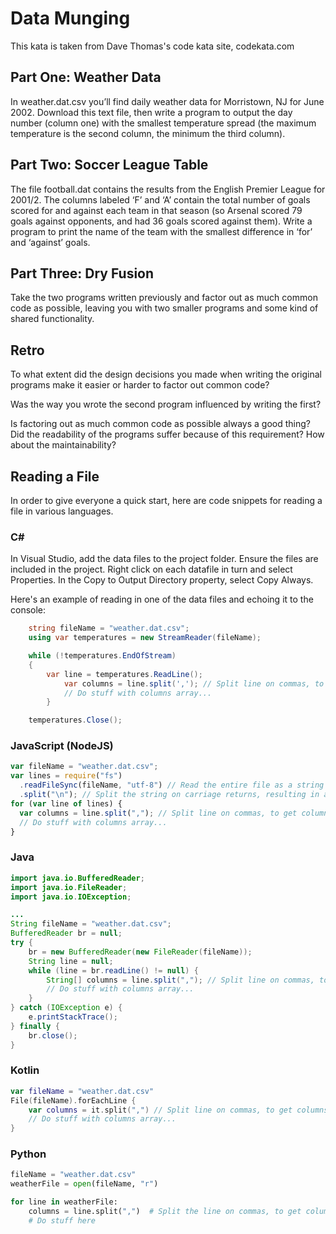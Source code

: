 # Data Munging

This kata is taken from Dave Thomas's code kata site, codekata.com

## Part One: Weather Data

In weather.dat.csv you’ll find daily weather data for Morristown, NJ for June 2002. Download this text file, then write a program to output the day number (column one) with the smallest temperature spread (the maximum temperature is the second column, the minimum the third column).

## Part Two: Soccer League Table

The file football.dat contains the results from the English Premier League for 2001/2. The columns labeled ‘F’ and ‘A’ contain the total number of goals scored for and against each team in that season (so Arsenal scored 79 goals against opponents, and had 36 goals scored against them). Write a program to print the name of the team with the smallest difference in ‘for’ and ‘against’ goals.

## Part Three: Dry Fusion

Take the two programs written previously and factor out as much common code as possible, leaving you with two smaller programs and some kind of shared functionality.

## Retro

To what extent did the design decisions you made when writing the original programs make it easier or harder to factor out common code?

Was the way you wrote the second program influenced by writing the first?

Is factoring out as much common code as possible always a good thing? Did the readability of the programs suffer because of this requirement? How about the maintainability?

## Reading a File

In order to give everyone a quick start, here are code snippets for reading a file in various languages.

### C\#

In Visual Studio, add the data files to the project folder. Ensure the files are included in the project. Right click on each datafile in turn and select Properties. In the Copy to Output Directory property, select Copy Always.

Here's an example of reading in one of the data files and echoing it to the console:

```c#
    string fileName = "weather.dat.csv";
    using var temperatures = new StreamReader(fileName);

    while (!temperatures.EndOfStream)
    {
        var line = temperatures.ReadLine();
            var columns = line.split(','); // Split line on commas, to get columns
            // Do stuff with columns array...
        }

    temperatures.Close();
```

### JavaScript (NodeJS)

```javascript
var fileName = "weather.dat.csv";
var lines = require("fs")
  .readFileSync(fileName, "utf-8") // Read the entire file as a string (not recommended for very large files, but fine here...)
  .split("\n"); // Split the string on carriage returns, resulting in an array with an entry per line
for (var line of lines) {
  var columns = line.split(","); // Split line on commas, to get columns
  // Do stuff with columns array...
}
```

### Java

```java
import java.io.BufferedReader;
import java.io.FileReader;
import java.io.IOException;

...
String fileName = "weather.dat.csv";
BufferedReader br = null;
try {
    br = new BufferedReader(new FileReader(fileName));
    String line = null;
    while (line = br.readLine() != null) {
        String[] columns = line.split(","); // Split line on commas, to get columns
        // Do stuff with columns array...
    }
} catch (IOException e) {
    e.printStackTrace();
} finally {
    br.close();
}
```

### Kotlin

```kotlin
var fileName = "weather.dat.csv"
File(fileName).forEachLine {
    var columns = it.split(",") // Split line on commas, to get columns
    // Do stuff with columns array...
}
```

### Python

```python
fileName = "weather.dat.csv"
weatherFile = open(fileName, "r")

for line in weatherFile:
    columns = line.split(",")  # Split the line on commas, to get columns
    # Do stuff here
```
